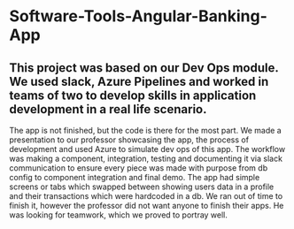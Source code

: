 # Software-Tools-Angular-Banking-App

## This project was based on our Dev Ops module. We used slack, Azure Pipelines and worked in teams of two to develop skills in application development in a real life scenario.

The app is not finished, but the code is there for the most part. We made a presentation to our professor showcasing the app, the process of development and used Azure to simulate dev ops of this app. The workflow was making a component, integration, testing and documenting it via slack communication to ensure every piece was made with purpose from db config to component integration and final demo. The app had simple screens or tabs which swapped between showing users data in a profile and their transactions which were hardcoded in a db. We ran out of time to finish it, however the professor did not want anyone to finish their apps. He was looking for teamwork, which we proved to portray well.
